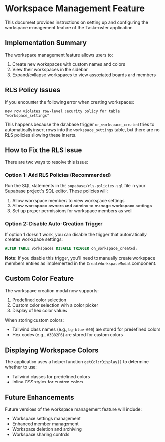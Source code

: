 # Workspace Management Feature

This document provides instructions on setting up and configuring the workspace management feature of the Taskmaster application.

## Implementation Summary

The workspace management feature allows users to:

1. Create new workspaces with custom names and colors
2. View their workspaces in the sidebar
3. Expand/collapse workspaces to view associated boards and members

## RLS Policy Issues

If you encounter the following error when creating workspaces:
```
new row violates row-level security policy for table "workspace_settings"
```

This happens because the database trigger `on_workspace_created` tries to automatically insert rows into the `workspace_settings` table, but there are no RLS policies allowing these inserts.

## How to Fix the RLS Issue

There are two ways to resolve this issue:

### Option 1: Add RLS Policies (Recommended)

Run the SQL statements in the `supabase/rls-policies.sql` file in your Supabase project's SQL editor. These policies will:

1. Allow workspace members to view workspace settings
2. Allow workspace owners and admins to manage workspace settings
3. Set up proper permissions for workspace members as well

### Option 2: Disable Auto-Creation Trigger

If option 1 doesn't work, you can disable the trigger that automatically creates workspace settings:

```sql
ALTER TABLE workspaces DISABLE TRIGGER on_workspace_created;
```

**Note:** If you disable this trigger, you'll need to manually create workspace members entries as implemented in the `CreateWorkspaceModal` component.

## Custom Color Feature

The workspace creation modal now supports:

1. Predefined color selection
2. Custom color selection with a color picker
3. Display of hex color values

When storing custom colors:
- Tailwind class names (e.g., `bg-blue-600`) are stored for predefined colors
- Hex codes (e.g., `#3B82F6`) are stored for custom colors

## Displaying Workspace Colors

The application uses a helper function `getColorDisplay()` to determine whether to use:
- Tailwind classes for predefined colors
- Inline CSS styles for custom colors

## Future Enhancements

Future versions of the workspace management feature will include:
- Workspace settings management
- Enhanced member management
- Workspace deletion and archiving
- Workspace sharing controls 